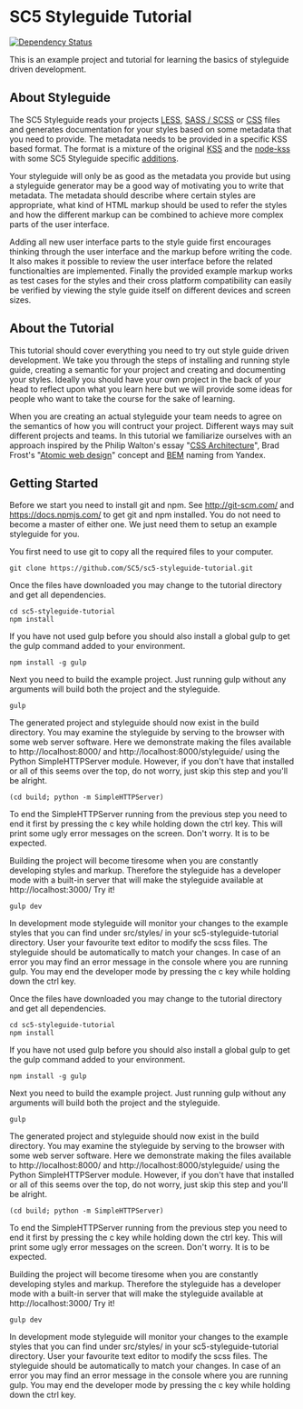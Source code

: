 SC5 Styleguide Tutorial
=======================
[![Dependency Status](https://david-dm.org/SC5/sc5-styleguide-tutorial.png)](https://david-dm.org/SC5/sc5-styleguide-tutorial)

This is an example project and tutorial for learning the basics of styleguide driven development.

About Styleguide
----------------

The SC5 Styleguide reads your projects [LESS](http://lesscss.org/), [SASS / SCSS](http://sass-lang.com/) or [CSS](http://www.w3.org/Style/CSS/) files and generates documentation for your styles based on some metadata that you need to provide. The metadata needs to be provided in a specific KSS based format. The format is a mixture of the original [KSS](https://github.com/kneath/kss) and the [node-kss](https://github.com/kss-node/kss-node) with some SC5 Styleguide specific [additions](https://github.com/SC5/sc5-styleguide#user-content-documenting-syntax).

Your styleguide will only be as good as the metadata you provide but using a styleguide generator may be a good way of motivating you to write that metadata. The metadata should describe where certain styles are appropriate, what kind of HTML markup should be used to refer the styles and how the different markup can be combined to achieve more complex parts of the user interface. 

Adding all new user interface parts to the style guide first encourages thinking through the user interface and the markup before writing the code. It also makes it possible to review the user interface before the related functionalties are implemented. Finally the provided example markup works as test cases for the styles and their cross platform compatibility can easily be verified by viewing the style guide itself on different devices and screen sizes.

About the Tutorial
------------------

This tutorial should cover everything you need to try out style guide driven development. We take you through the steps of installing and running style guide, creating a semantic for your project and creating and documenting your styles. Ideally you should have your own project in the back of your head to reflect upon what you learn here but we will provide some ideas for people who want to take the course for the sake of learning.

When you are creating an actual styleguide your team needs to agree on the semantics of how you will contruct your project. Different ways may suit different projects and teams. In this tutorial we familiarize ourselves with an approach inspired by the Philip Walton's essay "[CSS Architecture](http://philipwalton.com/articles/css-architecture/)", Brad Frost's "[Atomic web design](http://bradfrost.com/blog/post/atomic-web-design/)" concept and [BEM](http://bem.info/) naming from Yandex.

Getting Started
---------------

Before we start you need to install git and npm. See http://git-scm.com/ and https://docs.npmjs.com/ to get git and npm installed. You do not need to become a master of either one. We just need them to setup an example styleguide for you.

You first need to use git to copy all the required files to your computer.
```
git clone https://github.com/SC5/sc5-styleguide-tutorial.git
```

Once the files have downloaded you may change to the tutorial directory and get all dependencies.
```
cd sc5-styleguide-tutorial
npm install
```

If you have not used gulp before you should also install a global gulp to get the gulp command added to your environment.
```
npm install -g gulp
```

Next you need to build the example project. Just running gulp without any arguments will build both the project and the styleguide.
```
gulp
```

The generated project and styleguide should now exist in the build directory. You may examine the styleguide by serving to the browser with some web server software. Here we demonstrate making the files available to http://localhost:8000/ and http://localhost:8000/styleguide/ using the Python SimpleHTTPServer module. However, if you don't have that installed or all of this seems over the top, do not worry, just skip this step and you'll be alright.
```
(cd build; python -m SimpleHTTPServer)
```

To end the SimpleHTTPServer running from the previous step you need to end it first by pressing the c key while holding down the ctrl key. This will print some ugly error messages on the screen. Don't worry. It is to be expected.

Building the project will become tiresome when you are constantly developing styles and markup. Therefore the styleguide has a developer mode with a built-in server that will make the styleguide available at http://localhost:3000/ Try it!
```
gulp dev
```

In development mode styleguide will monitor your changes to the example styles that you can find under src/styles/ in your sc5-styleguide-tutorial directory. User your favourite text editor to modify the scss files. The styleguide should be automatically to match your changes. In case of an error you may find an error message in the console where you are running gulp. You may end the developer mode by pressing the c key while holding down the ctrl key.

Once the files have downloaded you may change to the tutorial directory and get all dependencies.
```
cd sc5-styleguide-tutorial
npm install
```

If you have not used gulp before you should also install a global gulp to get the gulp command added to your environment.
```
npm install -g gulp
```

Next you need to build the example project. Just running gulp without any arguments will build both the project and the styleguide.
```
gulp
```

The generated project and styleguide should now exist in the build directory. You may examine the styleguide by serving to the browser with some web server software. Here we demonstrate making the files available to http://localhost:8000/ and http://localhost:8000/styleguide/ using the Python SimpleHTTPServer module. However, if you don't have that installed or all of this seems over the top, do not worry, just skip this step and you'll be alright.
```
(cd build; python -m SimpleHTTPServer)
```

To end the SimpleHTTPServer running from the previous step you need to end it first by pressing the c key while holding down the ctrl key. This will print some ugly error messages on the screen. Don't worry. It is to be expected.

Building the project will become tiresome when you are constantly developing styles and markup. Therefore the styleguide has a developer mode with a built-in server that will make the styleguide available at http://localhost:3000/ Try it!
```
gulp dev
```

In development mode styleguide will monitor your changes to the example styles that you can find under src/styles/ in your sc5-styleguide-tutorial directory. User your favourite text editor to modify the scss files. The styleguide should be automatically to match your changes. In case of an error you may find an error message in the console where you are running gulp. You may end the developer mode by pressing the c key while holding down the ctrl key.

